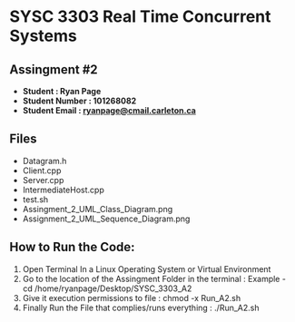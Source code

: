 # SYSC 3303 Real Time Concurrent Systems 

## Assingment #2
- **Student : Ryan Page**
- **Student Number : 101268082**
- **Student Email : ryanpage@cmail.carleton.ca**

## Files 
- Datagram.h 
- Client.cpp
- Server.cpp
- IntermediateHost.cpp
- test.sh 
- Assingment_2_UML_Class_Diagram.png
- Assignment_2_UML_Sequence_Diagram.png

## How to Run the Code:
1. Open Terminal In a Linux Operating System or Virtual Environment
2. Go to the location of the Assingment Folder in the terminal : Example -  cd /home/ryanpage/Desktop/SYSC_3303_A2
3. Give it execution permissions to file : chmod -x Run_A2.sh
4. Finally Run the File that complies/runs everything : ./Run_A2.sh
